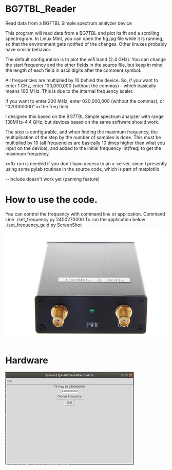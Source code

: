 # BG7TBL_Reader
Read data from a BG7TBL Simple spectrum analyzer device

This program will read data from a BG7TBL and plot its fft and a scrolling spectrogram. In Linux Mint, you can open the fig.jpg file while it is running, so that the environment gets notified of the changes. Other linuxes probably have similar behavior. 

The default configuration is to plot the wifi band (2.4 GHz). You can change the start frequency and the other fields in the source file, but keep in mind the length of each field in ascii digits after the comment symbol.

All frequencies are multiplied by 10 behind the device. So, if you want to enter 1 GHz, enter 100,000,000 (without the commas) - which basically means 100 MHz. This is due to the internal frequency scaler.

If you want to enter 200 MHz, enter 020,000,000 (without the commas), or "020000000" in the freq field.

I designed this based on the BG7TBL Simple spectrum analyzer with range 138MHz-4.4 GHz, but devices based on the same software should work.

The step is configurable, and when finding the maximum frequency, the multiplication of the step by the number of samples is done. This must be multiplied by 10 (all frequencies are basically 10 times higher than what you input on the device), and added to the initial frequency int(freq) to get the maximum frequency.

xvfb-run is needed if you don't have access to an x-server, since I presently using some pylab routines in the source code, which is part of matplotlib.

--include doesn't work yet (panning feature)
# How to use the code.
You can control the frequency with command line or application.
Command Line
./set_frequency.py 2400270000
To run the application below
./set_frequency_guid.py
ScreenShot
![Local Oscillator](images/138MHz_4_4GHz_USB_SMA_5.jpg?raw=true "ADF4350 usb LO ")<br>

# Hardware
![QO-100 Local Oscillator](images/Signal_generator_1.png?raw=true "QO-100 Local Oscillator")<br>

